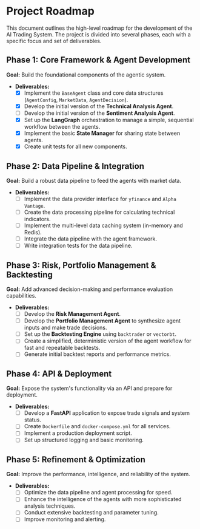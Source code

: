 # Project Roadmap

This document outlines the high-level roadmap for the development of the AI Trading System. The project is divided into several phases, each with a specific focus and set of deliverables.

## Phase 1: Core Framework & Agent Development

**Goal:** Build the foundational components of the agentic system.

-   **Deliverables:**
    -   [x] Implement the `BaseAgent` class and core data structures (`AgentConfig`, `MarketData`, `AgentDecision`).
    -   [x] Develop the initial version of the **Technical Analysis Agent**.
    -   [ ] Develop the initial version of the **Sentiment Analysis Agent**.
    -   [x] Set up the **LangGraph** orchestration to manage a simple, sequential workflow between the agents.
    -   [x] Implement the basic **State Manager** for sharing state between agents.
    -   [x] Create unit tests for all new components.

## Phase 2: Data Pipeline & Integration

**Goal:** Build a robust data pipeline to feed the agents with market data.

-   **Deliverables:**
    -   [ ] Implement the data provider interface for `yfinance` and `Alpha Vantage`.
    -   [ ] Create the data processing pipeline for calculating technical indicators.
    -   [ ] Implement the multi-level data caching system (in-memory and Redis).
    -   [ ] Integrate the data pipeline with the agent framework.
    -   [ ] Write integration tests for the data pipeline.

## Phase 3: Risk, Portfolio Management & Backtesting

**Goal:** Add advanced decision-making and performance evaluation capabilities.

-   **Deliverables:**
    -   [ ] Develop the **Risk Management Agent**.
    -   [ ] Develop the **Portfolio Management Agent** to synthesize agent inputs and make trade decisions.
    -   [ ] Set up the **Backtesting Engine** using `backtrader` or `vectorbt`.
    -   [ ] Create a simplified, deterministic version of the agent workflow for fast and repeatable backtests.
    -   [ ] Generate initial backtest reports and performance metrics.

## Phase 4: API & Deployment

**Goal:** Expose the system's functionality via an API and prepare for deployment.

-   **Deliverables:**
    -   [ ] Develop a **FastAPI** application to expose trade signals and system status.
    -   [ ] Create `Dockerfile` and `docker-compose.yml` for all services.
    -   [ ] Implement a production deployment script.
    -   [ ] Set up structured logging and basic monitoring.

## Phase 5: Refinement & Optimization

**Goal:** Improve the performance, intelligence, and reliability of the system.

-   **Deliverables:**
    -   [ ] Optimize the data pipeline and agent processing for speed.
    -   [ ] Enhance the intelligence of the agents with more sophisticated analysis techniques.
    -   [ ] Conduct extensive backtesting and parameter tuning.
    -   [ ] Improve monitoring and alerting.
